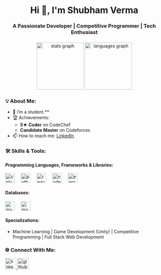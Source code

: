 <h1 align="center">Hi 👋, I'm Shubham Verma</h1>
<h3 align="center">A Passionate Developer | Competitive Programmer | Tech Enthusiast</h3>

###

<div align="center">
  <img src="https://github-readme-stats.vercel.app/api?username=skv-1180&hide_title=false&hide_rank=false&show_icons=true&include_all_commits=true&count_private=true&disable_animations=false&theme=dracula&title_color=00FF00&locale=en&hide_border=false" height="150" alt="stats graph"  />
  <img src="https://github-readme-stats.vercel.app/api/top-langs?username=skv-1180&locale=en&hide_title=false&layout=compact&card_width=320&langs_count=5&theme=dracula&title_color=00FF00&hide_border=false" height="150" alt="languages graph"  />
</div>

###

### 💡 About Me:
- 🌱 I’m a student.**
- 🏆 Achievements:
  - **5★ Coder** on CodeChef
  - **Candidate Master** on Codeforces
- 📫 How to reach me: [LinkedIn](https://www.linkedin.com/in/shubhamkrverma/)

###

### 🛠️ Skills & Tools:
#### Programming Languages, Frameworks & Libraries:
<div align="left">
  <img src="https://cdn.jsdelivr.net/gh/devicons/devicon/icons/cplusplus/cplusplus-original.svg" height="30" alt="cplusplus logo" />
  <img width="12" />
  <img src="https://cdn.jsdelivr.net/gh/devicons/devicon/icons/python/python-original.svg" height="30" alt="python logo" />
  <img width="12" />
  <img src="https://cdn.jsdelivr.net/gh/devicons/devicon/icons/react/react-original.svg" height="30" alt="react logo" />
  <img width="12" />
  <img src="https://cdn.jsdelivr.net/gh/devicons/devicon/icons/nodejs/nodejs-original.svg" height="30" alt="nodejs logo" />
  <img width="12" />
  <img src="https://cdn.jsdelivr.net/gh/devicons/devicon/icons/express/express-original.svg" height="30" alt="express logo" />
</div>

#### Databases:
<div align="left">
  <img src="https://cdn.jsdelivr.net/gh/devicons/devicon/icons/mysql/mysql-original.svg" height="30" alt="mysql logo" />
  <img width="12" />
  <img src="https://cdn.jsdelivr.net/gh/devicons/devicon/icons/mongodb/mongodb-original.svg" height="30" alt="mongodb logo" />
</div>

#### Specializations:
- Machine Learning | Game Development (Unity) | Competitive Programming | Full Stack Web Development

###

### 🌐 Connect With Me:
<div align="left">
  <a href="https://www.linkedin.com/in/shubhamkrverma/" target="_blank">
    <img src="https://img.shields.io/badge/LinkedIn-0077B5?logo=linkedin&logoColor=white&style=for-the-badge" height="35" alt="linkedin logo" />
  </a>
  <a href="https://github.com/skv-1180" target="_blank">
    <img src="https://img.shields.io/badge/GitHub-181717?logo=github&logoColor=white&style=for-the-badge" height="35" alt="github logo" />
  </a>
</div>
